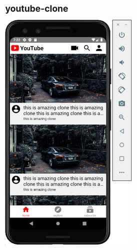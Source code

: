 # youtube-clone
![bj](https://github.com/ShravanMeena/youtube-clone/blob/master/Screenshot%202020-05-01%20at%207.22.41%20AM.png?raw=true)
